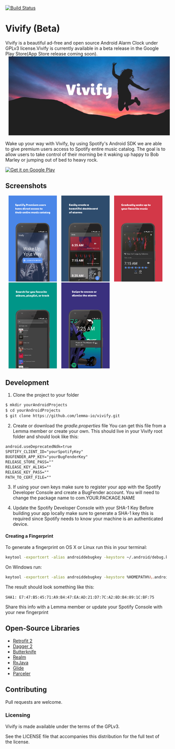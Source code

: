 [![Build Status](https://travis-ci.org/phantompunk/vivify.svg?branch=master)](https://travis-ci.org/phantompunk/vivify)
# Vivify (Beta)
Vivify is a beautiful ad-free and open source Android Alarm Clock under GPLv3 license.Vivify is currently available in a beta release in the Google Play Store(App Store release coming soon).
<img style="margin-left:10px;" src="/Screenshots/vivifyFeature.png" >


Wake up your way with Vivify, by using Spotify's Android SDK we are able to give premium users access to Spotify entire music catalog. The goal is to allow users to take control of their morning be it waking up happy to Bob Marley or jumping out of bed to heavy rock.

<a href='https://play.google.com/store/apps/details?id=com.rva.mrb.vivify&pcampaignid=MKT-Other-global-all-co-prtnr-py-PartBadge-Mar2515-1'><img alt='Get it on Google Play' width="35%" src='https://play.google.com/intl/en_us/badges/images/generic/en_badge_web_generic.png'/></a>

## Screenshots
<img style="margin-left:10px;" src="/Screenshots/Screenshot_splash.png" width="30%" >
<img style="margin-left:10px;" src="/Screenshots/Screenshot_alarms.png" width="30%" >
<img style="margin-left:10px;" src="/Screenshots/Screenshot_details.png" width="30%" >
<img style="margin-left:10px;" src="/Screenshots/Screenshot_search.png" width="30%" >
<img style="margin-left:10px;" src="/Screenshots/Screenshot_wake.png" width="30%" >

## Development
1. Clone the project to your folder
```bash
$ mkdir yourAndroidProjects
$ cd yourAndroidProjects
$ git clone https://github.com/lemma-io/vivify.git
```

2. Create or download the *gradle.properties* file
You can get this file from a Lemma member or create your own. This should live in your Vivify root folder and should look like this:
```
android.useDeprecatedNdk=true
SPOTIFY_CLIENT_ID="yourSpotifyKey"
BUGFENDER_APP_KEY="yourBugFenderKey"
RELEASE_STORE_PASS=""
RELEASE_KEY_ALIAS=""
RELEASE_KEY_PASS=""
PATH_TO_CERT_FILE=""
```

3. If using your own keys make sure to register your app with the Spotify Developer Console and create a BugFender account. You will need to change the package name to com.YOUR.PACKAGE.NAME

4. Update the Spotify Developer Console with your SHA-1 Key
Before building your app locally make sure to generate a SHA-1 key this is required since Spotify needs to know your machine is an authenticated device.

#### Creating a Fingerprint
To generate a fingerprint on OS X or Linux run this in your terminal:
```bash
keytool -exportcert -alias androiddebugkey -keystore ~/.android/debug.keystore -list -v | grep SHA1
```
On Windows run:
```bash
keytool -exportcert -alias androiddebugkey -keystore %HOMEPATH%\.android\debug.keystore -list -v | grep SHA1
```

The result should look something like this:

`SHA1: E7:47:B5:45:71:A9:B4:47:EA:AD:21:D7:7C:A2:8D:B4:89:1C:BF:75`

Share this info with a Lemma member or update your Spotify Console with your new fingerprint

## Open-Source Libraries
* [Retrofit 2](https://square.github.io/retrofit/)
* [Dagger 2](https://google.github.io/dagger/)
* [Butterknife](https://jakewharton.github.io/butterknife/)
* [Realm](https://github.com/realm/realm-java)
* [RxJava](https://github.com/ReactiveX/RxJava)
* [Glide](https://github.com/bumptech/glide)
* [Parceler](https://github.com/johncarl81/parceler)

## Contributing
Pull requests are welcome.

### Licensing
Vivify is made available under the terms of the GPLv3.

See the LICENSE file that accompanies this distribution for the full text of the license.
